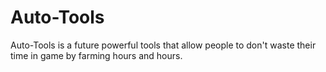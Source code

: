 # Auto-Tools
Auto-Tools is a future powerful tools that allow people to don't waste their time in game by farming hours and hours.
